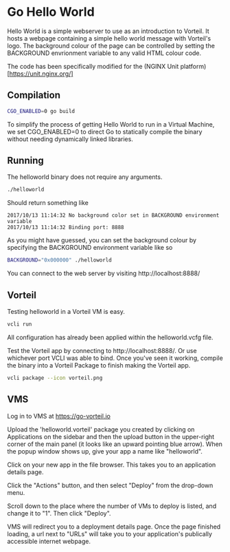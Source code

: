 # Go Hello World

Hello World is a simple webserver to use as an introduction to Vorteil. It hosts a webpage containing a simple hello world message with Vorteil's logo. The background colour of the page can be controlled by setting the BACKGROUND envrionment variable to any valid HTML colour code.

The code has been specifically modified for the (NGINX Unit platform)[https://unit.nginx.org/]

## Compilation

```sh
CGO_ENABLED=0 go build
```

To simplify the process of getting Hello World to run in a Virtual Machine, we set CGO_ENABLED=0 to direct Go to statically compile the binary without needing dynamically linked libraries.

## Running

The helloworld binary does not require any arguments.

```sh
./helloworld
```

Should return something like

```
2017/10/13 11:14:32 No background color set in BACKGROUND environment variable
2017/10/13 11:14:32 Binding port: 8888
```

As you might have guessed, you can set the background colour by specifying the BACKGROUND environment variable like so

```sh
BACKGROUND="0x000000" ./helloworld
```

You can connect to the web server by visiting http://localhost:8888/

## Vorteil

Testing helloworld in a Vorteil VM is easy.

```sh
vcli run
```

All configuration has already been applied within the helloworld.vcfg file.

Test the Vorteil app by connecting to http://localhost:8888/. Or use whichever port VCLI was able to bind. Once you've seen it working, compile the binary into a Vorteil Package to finish making the Vorteil app.

```sh
vcli package --icon vorteil.png
```

## VMS

Log in to VMS at https://go-vorteil.io

Upload the 'helloworld.vorteil' package you created by clicking on Applications on the sidebar and then the upload button in the upper-right corner of the main panel (it looks like an upward pointing blue arrow). When the popup window shows up, give your app a name like "helloworld".

Click on your new app in the file browser. This takes you to an application details page.

Click the "Actions" button, and then select "Deploy" from the drop-down menu.

Scroll down to the place where the number of VMs to deploy is listed, and change it to "1". Then click "Deploy".

VMS will redirect you to a deployment details page. Once the page finished loading, a url next to "URLs" will take you to your application's publically accessible internet webpage.
